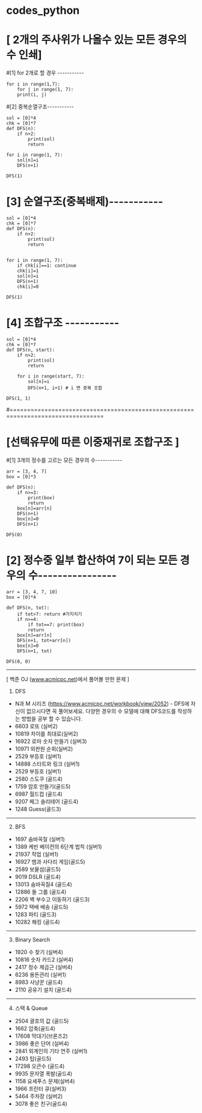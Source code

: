 # codes_python


# [ 2개의 주사위가 나올수 있는 모든 경우의 수 인쇄]

#[1] for 2개로 할 경우 -----------

```
for i in range(1,7):
    for j in range(1, 7):
    print(i, j)
```

#[2] 중복순열구조-----------
```
sol = [0]*4
chk = [0]*7
def DFS(n):
    if n>2:
        print(sol)
        return

for i in range(1, 7):
    sol[n]=i
    DFS(n+1)

DFS(1)
```

# [3] 순열구조(중복배제)-----------

```
sol = [0]*4
chk = [0]*7
def DFS(n):
    if n>2:
        print(sol)
        return


for i in range(1, 7):
    if chk[i]==1: continue
    chk[i]=1
    sol[n]=i
    DFS(n+1)
    chk[i]=0

DFS(1)
```

# [4] 조합구조 -----------

```
sol = [0]*4
chk = [0]*7
def DFS(n, start):
    if n>2:
        print(sol)
        return

    for i in range(start, 7):
        sol[n]=i
        DFS(n+1, i+1) # i 면 중복 조합

DFS(1, 1)
```

#=================================================================================
# [선택유무에 따른 이중재귀로 조합구조 ]
#[1] 3개의 정수를 고르는 모든 경우의 수-----------

```
arr = [3, 4, 7]
box = [0]*3

def DFS(n):
    if n>=3:
        print(box)
        return
    box[n]=arr[n]
    DFS(n+1)
    box[n]=0
    DFS(n+1)

DFS(0)    
```


# [2] 정수중 일부 합산하여 7이 되는 모든 경우의 수----------------

```
arr = [3, 4, 7, 10]
box = [0]*4

def DFS(n, tot):
    if tot>7: return #가지치기
    if n>=4:
        if tot==7: print(box)
        return
    box[n]=arr[n]
    DFS(n+1, tot+arr[n])
    box[n]=0
    DFS(n+1, tot)

DFS(0, 0) 

```
------------------------------------------------------------------------------------------------------------
[ 백준 OJ (www.acmicpc.net)에서 풀어볼 만한 문제 ] 

1. DFS

- N과 M 시리즈 (https://www.acmicpc.net/workbook/view/2052) - DFS에 자신이 없으시다면 꼭 풀어보세요. 다양한 경우의 수 모델에 대해 DFS코드를 작성하는 방법을 공부 할 수 있습니다.
- 6603 로또 (실버2)
- 10819 차이를 최대로(실버2)
- 16922 로마 숫자 만들기 (실버3)
- 10971 외판원 순회(실버2)
- 2529 부등호 (실버1)
- 14888 스타트와 링크 (실버1)
- 2529 부등호 (실버1)
- 2580 스도쿠 (골드4)
- 1759 암호 만들기(골드5)
- 6987 월드컵 (골드4)
- 9207 페그 솔리테어 (골드4)
- 1248 Guess(골드3)

------------------------------------------------------------------------------------------------------------
2. BFS
- 1697 숨바꼭질 (실버1)
- 1389 케빈 베이컨의 6단계 법칙 (실버1)
- 21937 작업 (실버1)
- 16927 뱀과 사다리 게임(골드5)
- 2589 보물섬(골드5)
- 9019 DSLR (골드4)
- 13013 숨바꼭질4 (골드4)
- 12886 돌 그룹 (골드4)
- 2206 벽 부수고 이동하기 (골드3)
- 5972 택배 배송 (골드5)
- 1283 파티 (골드3)
- 10282 해킹 (골드4)

------------------------------------------------------------------------------------------------------------
3. Binary Search
- 1920 수 찾기 (실버4)
- 10816 숫자 카드2 (실버4)
- 2417 정수 제곱근 (실버4)
- 6236 용돈관리 (실버1)
- 8983 사냥꾼 (골드4)
- 2110 공유기 설치 (골드4)

------------------------------------------------------------------------------------------------------------
4. 스택 & Queue
- 2504 괄호의 값 (골드5)
- 1662 압축(골드4)
- 17608 막대기(브론즈2)
- 3986 좋은 단어 (실버4)
- 2841 외계인의 기타 연주 (실버1)
- 2493 탑(골드5)
- 17298 오큰수 (골드4)
- 9935 문자열 폭발(골드4)
- 1158 요세푸스 문제(실버4)
- 1966 프린터 큐(실버3)
- 5464 주차장 (실버2)
- 3078 좋은 친구(골드4)

